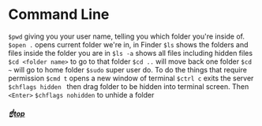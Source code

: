 # <a name="top">Command Line</a>

`$pwd`    giving you your user name, telling you which folder you're inside of.
`$open .` opens current folder we're in, in Finder
`$ls` shows the folders and files inside the folder you are in
`$ls -a` shows all files including hidden files
`$cd <folder name>` to go to that folder
`$cd ..` will move back one folder
`$cd ~` will go to home folder
`$sudo` super user do. To do the things that require permission
`$cmd t` opens a new window of terminal
`$ctrl c` exits the server
`$chflags hidden ` then drag folder to be hidden into terminal screen. Then `<Enter>`
`$chflags nohidden` to unhide a folder

##### :point_up:[top](#top)
